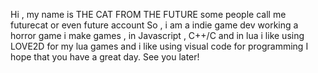 Hi , my name is THE CAT FROM THE FUTURE some people call me futurecat or even future account
So , i am a indie game dev working a horror game
i make games , in Javascript , C++/C and in lua
i like using LOVE2D for my lua games
and i like using visual code for programming
I hope that you have a great day.
 See you later!
